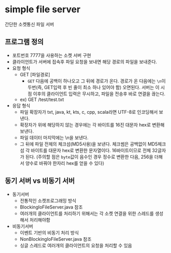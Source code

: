 # simple file server
간단한 소켓통신 파일 서버

## 프로그램 정의
- 포트번호 7777을 사용하는 소켓 서버 구현
- 클라이언트가 서버에 접속후 파일 요청을 보내면 해당 경로의 파일을 보내준다.
- 요청 형식
  - GET [파일경로]
    - `GET` 다음에 공백이 하나오고 그 뒤에 경로가 온다. 경로가 온 다음에는 `\n`이 두번(즉, GET입력 후 빈 줄이 최소 하나 있어야 함) 오면된다. 서버는 이 시점 이후의 클라이언트 입력은 무시하고, 파일을 전송후 바로 연결을 끊는다.
  - ex) GET /test/test.txt
- 응답 형식
  - 파일 확장자가 txt, java, kt, kts, c, cpp, scala라면 UTF-8로 인코딩해서 보낸다.
  - 확장자가 위에 해당하지 않는 경우에는 각 바이트를 16진 대문자 hex로 변환해 보낸다.
  - 파일 데이터 마지막에는 \n을 보낸다.
  - 그 뒤에 파일 전체의 체크섬(MD5사용)을 보낸다. 체크썸은 공백없이 MD5체크섬 각 바이트를 대문자 hex로 변환한 문자열이다. 16바이트이므로 전체 32글자가 된다.
    (주의할 점은 `byte`값이 음수인 경우 정수로 변환한 다음, 256을 더해서 양수로 바꿔야 한자리 hex를 얻을 수 있다)

## 동기 서버 vs 비동기 서버
- 동기서버
  - 전통적인 소켓프로그래밍 방식
  - BlockingIoFileServer.java 참조
  - 여러개의 클라이언트를 처리하기 위해서는 각 소켓 연결을 위한 스레드를 생성해서 처리해야함
- 비동기서버
  - 이벤트 기반의 비동기 처리 방식
  - NonBlockingIoFileServer.java 참조
  - 싱글 스레드로 여러개의 클라이언트의 요청을 처리할 수 있음     
